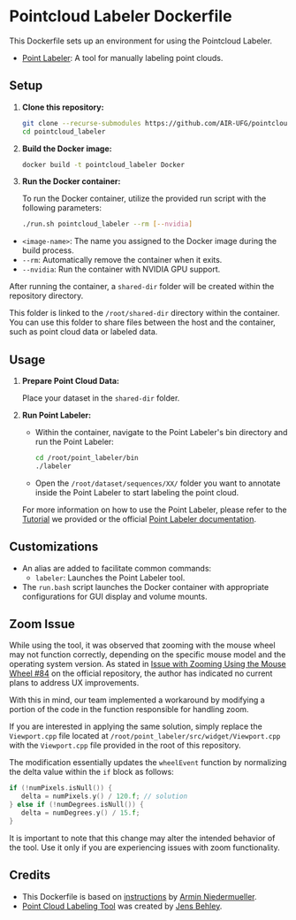 # Pointcloud Labeler Dockerfile

This Dockerfile sets up an environment for using the Pointcloud Labeler.
- [Point Labeler](https://github.com/jbehley/point_labeler): A tool for manually labeling point clouds.

## Setup

1. **Clone this repository:**
   ```bash
   git clone --recurse-submodules https://github.com/AIR-UFG/pointcloud_labeler.git
   cd pointcloud_labeler
   ```

2. **Build the Docker image:**
   ```bash
   docker build -t pointcloud_labeler Docker
   ```

3. **Run the Docker container:**

   To run the Docker container, utilize the provided run script with the following parameters:

   ```bash
   ./run.sh pointcloud_labeler --rm [--nvidia]
   ```

- `<image-name>`: The name you assigned to the Docker image during the build process.
- `--rm`: Automatically remove the container when it exits.
- `--nvidia`: Run the container with NVIDIA GPU support.

After running the container, a `shared-dir` folder will be created within the repository directory.

This folder is linked to the `/root/shared-dir` directory within the container. You can use this folder to share files between the host and the container, such as point cloud data or labeled data.

## Usage

1. **Prepare Point Cloud Data:**
   
   Place your dataset in the `shared-dir` folder.

2. **Run Point Labeler:**
   - Within the container, navigate to the Point Labeler's bin directory and run the Point Labeler:
     ```bash
     cd /root/point_labeler/bin
     ./labeler
     ```
   - Open the `/root/dataset/sequences/XX/` folder you want to annotate inside the Point Labeler to start labeling the point cloud.

   For more information on how to use the Point Labeler, please refer to the [Tutorial](TUTORIAL.md) we provided or the official [Point Labeler documentation](https://github.com/jbehley/point_labeler/wiki).

## Customizations

- An alias are added to facilitate common commands:
  - `labeler`: Launches the Point Labeler tool.
- The `run.bash` script launches the Docker container with appropriate configurations for GUI display and volume mounts.

## Zoom Issue
While using the tool, it was observed that zooming with the mouse wheel may not function correctly, depending on the specific mouse model and the operating system version. As stated in [Issue with Zooming Using the Mouse Wheel #84](https://github.com/jbehley/point_labeler/issues/84) on the official repository, the author has indicated no current plans to address UX improvements.

With this in mind, our team implemented a workaround by modifying a portion of the code in the function responsible for handling zoom. 

If you are interested in applying the same solution, simply replace the `Viewport.cpp` file located at `/root/point_labeler/src/widget/Viewport.cpp` with the `Viewport.cpp` file provided in the root of this repository.

The modification essentially updates the `wheelEvent` function by normalizing the delta value within the `if` block as follows:
```cpp
if (!numPixels.isNull()) {
   delta = numPixels.y() / 120.f; // solution
} else if (!numDegrees.isNull()) {
   delta = numDegrees.y() / 15.f; 
}
```
It is important to note that this change may alter the intended behavior of the tool. Use it only if you are experiencing issues with zoom functionality.


## Credits

- This Dockerfile is based on [instructions](https://gist.github.com/nerovalerius/80133f409f9ed0573522432244298195) by [Armin Niedermueller](https://github.com/nerovalerius/).
- [Point Cloud Labeling Tool](https://github.com/jbehley/point_labeler) was created by [Jens Behley](https://github.com/jbehley).